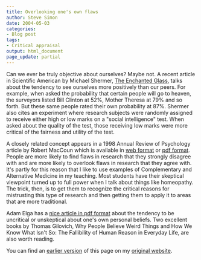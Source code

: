```yaml
---
title: Overlooking one's own flaws
author: Steve Simon
date: 2004-05-03
categories:
- Blog post
tags:
- Critical appraisal
output: html_document
page_update: partial
---
```

Can we ever be truly objective about ourselves? Maybe not. A recent
article in Scientific American by Michael Shermer, [The Enchanted
Glass](http://www.sciam.com/article.cfm?articleID=00044900-A374-1084-983483414B7F0000&ref=sciam&chanID=sa006),
talks about the tendency to see ourselves more positively than our
peers. For example, when asked the probability that certain people will
go to heaven, the surveyors listed Bill Clinton at 52%, Mother Theresa
at 79% and so forth. But these same people rated their own probability
at 87%. Shermer also cites an experiment where research subjects were
randomly assigned to receive either high or low marks on a "social
intelligence" test. When asked about the quality of the test, those
receiving low marks were more critical of the fairness and utility of
the test.

A closely related concept appears in a 1998 Annual Review of Psychology
article by Robert MacCoun which is available in [web
format](http://socrates.berkeley.edu/~maccoun/ar_bias.html) or [pdf
format](http://ist-socrates.berkeley.edu/~maccoun/MacCoun_AnnualReview98.pdf).
People are more likely to find flaws in research that they strongly
disagree with and are more likely to overlook flaws in research that
they agree with. It's partly for this reason that I like to use
examples of Complementary and Alternative Medicine in my teaching. Most
students have their skeptical viewpoint turned up to full power when I
talk about things like homeopathy. The trick, then, is to get them to
recognize the critical reasons for mistrusting this type of research and
then getting them to apply it to areas that are more traditional.

Adam Elga has a [nice article in pdf
format](http://www.princeton.edu/~adame/papers/astrology/astrology.pdf)
about the tendency to be uncritical or unskeptical about one's own
personal beliefs. Two excellent books by Thomas Gilovich, Why People
Believe Weird Things and How We Know What Isn't So: The Fallibility of
Human Reason in Everyday Life, are also worth reading.

You can find an [earlier version](http://www.pmean.com/04/flaws.html) of this page on my [original website](http://www.pmean.com/original_site.html).

